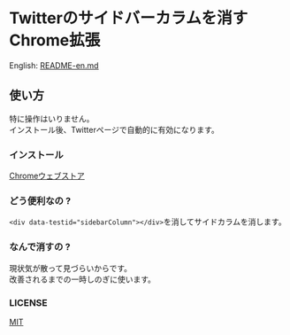 # Twitterのサイドバーカラムを消すChrome拡張

English: [README-en.md](./README_en.md)

## 使い方
特に操作はいりません。   
インストール後、Twitterページで自動的に有効になります。

### インストール

[Chromeウェブストア](https://chrome.google.com/webstore/detail/hide-sidebar-column-on-tw/onpngcpnhobjhkdeijngpjbojondnlca?hl=ja&gl=JP)

### どう便利なの ?

```<div data-testid="sidebarColumn"></div>```を消してサイドカラムを消します。

### なんで消すの ?

現状気が散って見づらいからです。   
改善されるまでの一時しのぎに使います。

### LICENSE  
[MIT](./LICENSE)
